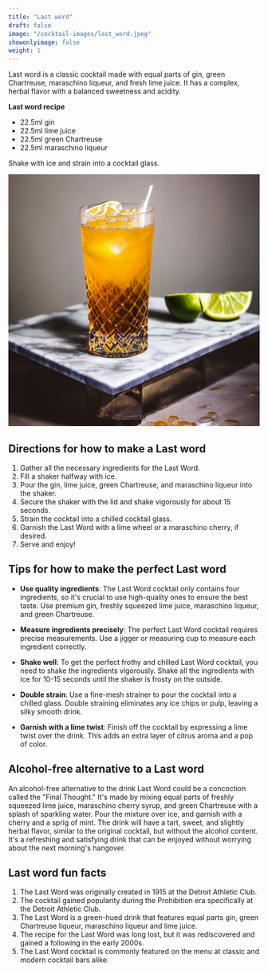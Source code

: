 ```yaml
---
title: "Last word"
draft: false
image: "/cocktail-images/last_word.jpeg"
showonlyimage: false
weight: 1
---
```


Last word is a classic cocktail made with equal parts of gin, green Chartreuse, maraschino liqueur, and fresh lime juice. It has a complex, herbal flavor with a balanced sweetness and acidity.

<!--more-->

**Last word recipe**

- 22.5ml gin
- 22.5ml lime juice
- 22.5ml green Chartreuse
- 22.5ml maraschino liqueur


Shake with ice and strain into a cocktail glass.

![](/cocktail-images/last_word.jpeg)


## Directions for how to make a Last word

1. Gather all the necessary ingredients for the Last Word.
2. Fill a shaker halfway with ice.
3. Pour the gin, lime juice, green Chartreuse, and maraschino liqueur into the shaker.
4. Secure the shaker with the lid and shake vigorously for about 15 seconds.
5. Strain the cocktail into a chilled cocktail glass.
6. Garnish the Last Word with a lime wheel or a maraschino cherry, if desired.
7. Serve and enjoy!

## Tips for how to make the perfect Last word

- **Use quality ingredients**: The Last Word cocktail only contains four ingredients, so it's crucial to use high-quality ones to ensure the best taste. Use premium gin, freshly squeezed lime juice, maraschino liqueur, and green Chartreuse.

- **Measure ingredients precisely**: The perfect Last Word cocktail requires precise measurements. Use a jigger or measuring cup to measure each ingredient correctly.

- **Shake well**: To get the perfect frothy and chilled Last Word cocktail, you need to shake the ingredients vigorously. Shake all the ingredients with ice for 10-15 seconds until the shaker is frosty on the outside.

- **Double strain**: Use a fine-mesh strainer to pour the cocktail into a chilled glass. Double straining eliminates any ice chips or pulp, leaving a silky smooth drink.

- **Garnish with a lime twist**: Finish off the cocktail by expressing a lime twist over the drink. This adds an extra layer of citrus aroma and a pop of color.

## Alcohol-free alternative to a Last word

An alcohol-free alternative to the drink Last Word could be a concoction called the "Final Thought." It's made by mixing equal parts of freshly squeezed lime juice, maraschino cherry syrup, and green Chartreuse with a splash of sparkling water. Pour the mixture over ice, and garnish with a cherry and a sprig of mint. The drink will have a tart, sweet, and slightly herbal flavor, similar to the original cocktail, but without the alcohol content. It's a refreshing and satisfying drink that can be enjoyed without worrying about the next morning's hangover.

## Last word fun facts

1. The Last Word was originally created in 1915 at the Detroit Athletic Club.
2. The cocktail gained popularity during the Prohibition era specifically at the Detroit Athletic Club.
3. The Last Word is a green-hued drink that features equal parts gin, green Chartreuse liqueur, maraschino liqueur and lime juice.
4. The recipe for the Last Word was long lost, but it was rediscovered and gained a following in the early 2000s.
5. The Last Word cocktail is commonly featured on the menu at classic and modern cocktail bars alike.
